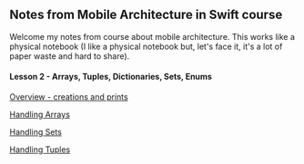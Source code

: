 ## Notes from Mobile Architecture in Swift course ##



Welcome my notes from course about mobile architecture. This works like a physical notebook (I like a physical notebook but, let's face it, it's a lot of paper waste and hard to share).



#### Lesson 2 - Arrays, Tuples, Dictionaries, Sets, Enums ####

[Overview - creations and prints](lesson2/lesson2.swift)

[Handling Arrays](lesson2/array.swift)

[Handling Sets](lesson2/sets.swift)

[Handling Tuples](lesson2/tuples.swift)